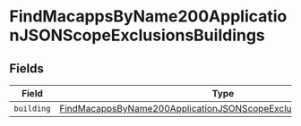 # FindMacappsByName200ApplicationJSONScopeExclusionsBuildings


## Fields

| Field                                                                                                                                                                 | Type                                                                                                                                                                  | Required                                                                                                                                                              | Description                                                                                                                                                           |
| --------------------------------------------------------------------------------------------------------------------------------------------------------------------- | --------------------------------------------------------------------------------------------------------------------------------------------------------------------- | --------------------------------------------------------------------------------------------------------------------------------------------------------------------- | --------------------------------------------------------------------------------------------------------------------------------------------------------------------- |
| `building`                                                                                                                                                            | [FindMacappsByName200ApplicationJSONScopeExclusionsBuildingsBuilding](../../models/operations/findmacappsbyname200applicationjsonscopeexclusionsbuildingsbuilding.md) | :heavy_minus_sign:                                                                                                                                                    | N/A                                                                                                                                                                   |